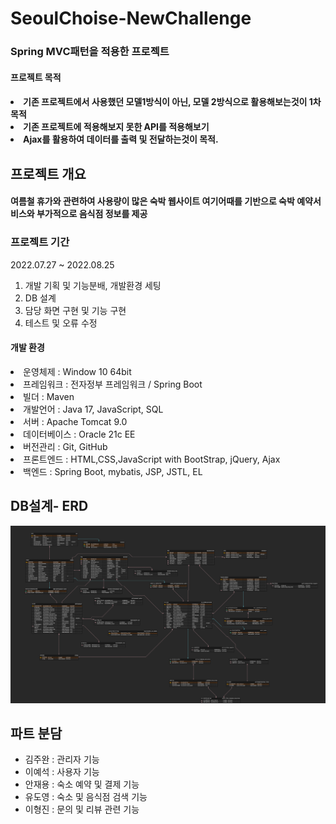 # SeoulChoise-NewChallenge

<h3>Spring MVC패턴을 적용한 프로젝트</h3>
<h4>프로젝트 목적<h4>
<li>기존 프로젝트에서 사용했던 모델1방식이 아닌, 모델 2방식으로 활용해보는것이 1차 목적</li>
<li>기존 프로젝트에 적용해보지 못한 API를 적용해보기</li>
<li>Ajax를 활용하여 데이터를 출력 및 전달하는것이 목적.</li>

<h2>프로젝트 개요<h4>
<p>여름철 휴가와 관련하여 사용량이 많은 숙박 웹사이트 여기어때를 기반으로 숙박 예약서비스와 부가적으로 음식점 정보를 제공 </p>
 
<h3>프로젝트 기간</h3>
<p>2022.07.27 ~ 2022.08.25</p>

1. 개발 기획 및 기능분배, 개발환경 세팅
2. DB 설계 
3. 담당 화면 구현 및 기능 구현
4. 테스트 및 오류 수정

<h4>개발 환경</h4>
  <li>운영체제 : Window 10 64bit</li>
  <li>프레임워크 : 전자정부 프레임워크 / Spring Boot</li>
  <li>빌더 : Maven</li>
  <li>개발언어 : Java 17, JavaScript, SQL </li>
  <li>서버 : Apache Tomcat 9.0 </li>
  <li>데이터베이스 : Oracle 21c EE</li>
  <li>버전관리 : Git, GitHub
  <li>프론트엔드 : HTML,CSS,JavaScript with BootStrap, jQuery, Ajax </li>
  <li>백엔드 : Spring Boot, mybatis, JSP, JSTL, EL </li>

<h2>DB설계- ERD </h4>
<img src="https://github.com/SijinAn/SeoulChoise/blob/main/SeoulChoise-NewChallenge/NC.png/">

<h2>파트 분담</h2>

  <ul>
    <li>김주완 : 관리자 기능</li>
    <li>이예석 : 사용자 기능</li>
    <li>안재용 : 숙소 예약 및 결제 기능</li>
    <li>유도영 : 숙소 및 음식점 검색 기능</li>
    <li>이형진 : 문의 및 리뷰 관련 기능</li>
  </ul>
